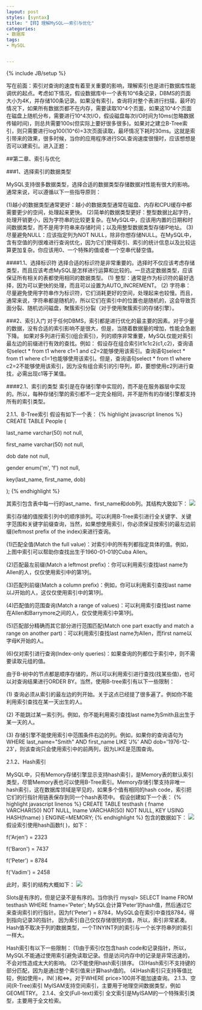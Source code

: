 ```yaml
---
layout: post
styles: [syntax]
title: "【转】理解MySQL——索引与优化"
categories:
- 数据库
tags:
- MySQL


---
```

{% include JB/setup %}

写在前面：索引对查询的速度有着至关重要的影响，理解索引也是进行数据库性能调优的起点。考虑如下情况，假设数据库中一个表有10^6条记录，DBMS的页面大小为4K，并存储100条记录。如果没有索引，查询将对整个表进行扫描，最坏的情况下，如果所有数据页都不在内存，需要读取10^4个页面，如果这10^4个页面在磁盘上随机分布，需要进行10^4次I/O，假设磁盘每次I/O时间为10ms(忽略数据传输时间)，则总共需要100s(但实际上要好很多很多)。如果对之建立B-Tree索引，则只需要进行log100(10^6)=3次页面读取，最坏情况下耗时30ms。这就是索引带来的效果，很多时候，当你的应用程序进行SQL查询速度很慢时，应该想想是否可以建索引。进入正题：

##第二章、索引与优化

###1、选择索引的数据类型

MySQL支持很多数据类型，选择合适的数据类型存储数据对性能有很大的影响。通常来说，可以遵循以下一些指导原则：

(1)越小的数据类型通常更好：越小的数据类型通常在磁盘、内存和CPU缓存中都需要更少的空间，处理起来更快。
(2)简单的数据类型更好：整型数据比起字符，处理开销更小，因为字符串的比较更复杂。在MySQL中，应该用内置的日期和时间数据类型，而不是用字符串来存储时间；以及用整型数据类型存储IP地址。
(3)尽量避免NULL：应该指定列为NOT NULL，除非你想存储NULL。在MySQL中，含有空值的列很难进行查询优化，因为它们使得索引、索引的统计信息以及比较运算更加复杂。你应该用0、一个特殊的值或者一个空串代替空值。

####1.1、选择标识符
选择合适的标识符是非常重要的。选择时不仅应该考虑存储类型，而且应该考虑MySQL是怎样进行运算和比较的。一旦选定数据类型，应该保证所有相关的表都使用相同的数据类型。
(1) 整型：通常是作为标识符的最好选择，因为可以更快的处理，而且可以设置为AUTO_INCREMENT。
(2)  字符串：尽量避免使用字符串作为标识符，它们消耗更好的空间，处理起来也较慢。而且，通常来说，字符串都是随机的，所以它们在索引中的位置也是随机的，这会导致页面分裂、随机访问磁盘，聚簇索引分裂（对于使用聚簇索引的存储引擎）。

###2、索引入门
对于任何DBMS，索引都是进行优化的最主要的因素。对于少量的数据，没有合适的索引影响不是很大，但是，当随着数据量的增加，性能会急剧下降。
如果对多列进行索引(组合索引)，列的顺序非常重要，MySQL仅能对索引最左边的前缀进行有效的查找。例如：
假设存在组合索引it1c1c2(c1,c2)，查询语句select * from t1 where c1=1 and c2=2能够使用该索引。查询语句select * from t1 where c1=1也能够使用该索引。但是，查询语句select * from t1 where c2=2不能够使用该索引，因为没有组合索引的引导列，即，要想使用c2列进行查找，必需出现c1等于某值。

####2.1、索引的类型
索引是在存储引擎中实现的，而不是在服务器层中实现的。所以，每种存储引擎的索引都不一定完全相同，并不是所有的存储引擎都支持所有的索引类型。

2.1.1、B-Tree索引
假设有如下一个表：
{% highlight javascript linenos %}
CREATE TABLE People (

   last_name varchar(50)    not null,

   first_name varchar(50)    not null,

   dob        date           not null,

   gender     enum('m', 'f') not null,

   key(last_name, first_name, dob)

);
{% endhighlight %}

 其索引包含表中每一行的last_name、first_name和dob列。其结构大致如下：
![](http://images.cnblogs.com/cnblogs_com/hustcat/mysql/mysql02-01.JPG)

索引存储的值按索引列中的顺序排列。可以利用B-Tree索引进行全关键字、关键字范围和关键字前缀查询，当然，如果想使用索引，你必须保证按索引的最左边前缀(leftmost prefix of the index)来进行查询。

(1)匹配全值(Match the full value)：对索引中的所有列都指定具体的值。例如，上图中索引可以帮助你查找出生于1960-01-01的Cuba Allen。

(2)匹配最左前缀(Match a leftmost prefix)：你可以利用索引查找last name为Allen的人，仅仅使用索引中的第1列。

(3)匹配列前缀(Match a column prefix)：例如，你可以利用索引查找last name以J开始的人，这仅仅使用索引中的第1列。

(4)匹配值的范围查询(Match a range of values)：可以利用索引查找last name在Allen和Barrymore之间的人，仅仅使用索引中第1列。

(5)匹配部分精确而其它部分进行范围匹配(Match one part exactly and match a range on another part)：可以利用索引查找last name为Allen，而first name以字母K开始的人。

(6)仅对索引进行查询(Index-only queries)：如果查询的列都位于索引中，则不需要读取元组的值。

由于B-树中的节点都是顺序存储的，所以可以利用索引进行查找(找某些值)，也可以对查询结果进行ORDER BY。当然，使用B-tree索引有以下一些限制：

(1) 查询必须从索引的最左边的列开始。关于这点已经提了很多遍了。例如你不能利用索引查找在某一天出生的人。

(2) 不能跳过某一索引列。例如，你不能利用索引查找last name为Smith且出生于某一天的人。

(3) 存储引擎不能使用索引中范围条件右边的列。例如，如果你的查询语句为WHERE last_name="Smith" AND first_name LIKE 'J%' AND dob='1976-12-23'，则该查询只会使用索引中的前两列，因为LIKE是范围查询。

2.1.2、Hash索引

MySQL中，只有Memory存储引擎显示支持hash索引，是Memory表的默认索引类型，尽管Memory表也可以使用B-Tree索引。Memory存储引擎支持非唯一hash索引，这在数据库领域是罕见的，如果多个值有相同的hash code，索引把它们的行指针用链表保存到同一个hash表项中。
假设创建如下一个表：
{% highlight javascript linenos %}
CREATE TABLE testhash (
   fname VARCHAR(50) NOT NULL,
   lname VARCHAR(50) NOT NULL,
   KEY USING HASH(fname)
) ENGINE=MEMORY;
{% endhighlight %}
包含的数据如下：
![](http://images.cnblogs.com/cnblogs_com/hustcat/mysql/mysql02-02.JPG)
假设索引使用hash函数f( )，如下：

f('Arjen') = 2323

f('Baron') = 7437

f('Peter') = 8784

f('Vadim') = 2458

此时，索引的结构大概如下：
![](http://images.cnblogs.com/cnblogs_com/hustcat/mysql/mysql02-03.JPG)

 Slots是有序的，但是记录不是有序的。当你执行
mysql> SELECT lname FROM testhash WHERE fname='Peter';
MySQL会计算’Peter’的hash值，然后通过它来查询索引的行指针。因为f('Peter') = 8784，MySQL会在索引中查找8784，得到指向记录3的指针。
因为索引自己仅仅存储很短的值，所以，索引非常紧凑。Hash值不取决于列的数据类型，一个TINYINT列的索引与一个长字符串列的索引一样大。
 
Hash索引有以下一些限制：
(1)由于索引仅包含hash code和记录指针，所以，MySQL不能通过使用索引避免读取记录。但是访问内存中的记录是非常迅速的，不会对性造成太大的影响。
(2)不能使用hash索引排序。
(3)Hash索引不支持键的部分匹配，因为是通过整个索引值来计算hash值的。
(4)Hash索引只支持等值比较，例如使用=，IN( )和<=>。对于WHERE price>100并不能加速查询。
2.1.3、空间(R-Tree)索引
MyISAM支持空间索引，主要用于地理空间数据类型，例如GEOMETRY。
2.1.4、全文(Full-text)索引
全文索引是MyISAM的一个特殊索引类型，主要用于全文检索。

